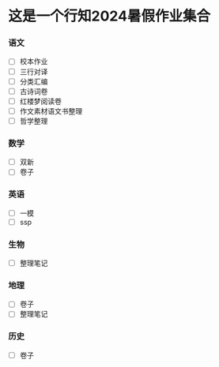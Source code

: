 # 这是一个行知2024暑假作业集合
### 语文
- [ ] 校本作业
- [ ] 三行对译
- [ ] 分类汇编
- [ ] 古诗词卷
- [ ] 红楼梦阅读卷
- [ ] 作文素材语文书整理
- [ ] 哲学整理
### 数学
- [ ] 双新
- [ ] 卷子
### 英语
- [ ] 一模
- [ ] ssp
### 生物
- [ ] 整理笔记
### 地理
- [ ] 卷子
- [ ] 整理笔记
### 历史
- [ ] 卷子
